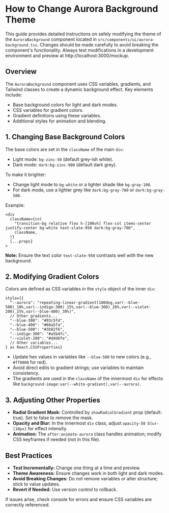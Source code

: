 # How to Change Aurora Background Theme

This guide provides detailed instructions on safely modifying the theme of the `AuroraBackground` component located in `src/components/ui/aurora-background.tsx`. Changes should be made carefully to avoid breaking the component's functionality. Always test modifications in a development environment and preview at http://localhost:3000/mockup.

## Overview
The `AuroraBackground` component uses CSS variables, gradients, and Tailwind classes to create a dynamic background effect. Key elements include:
- Base background colors for light and dark modes.
- CSS variables for gradient colors.
- Gradient definitions using these variables.
- Additional styles for animation and blending.

## 1. Changing Base Background Colors
The base colors are set in the `className` of the main `div`:
- Light mode: `bg-zinc-50` (default grey-ish white).
- Dark mode: `dark:bg-zinc-900` (default dark grey).

To make it brighter:
- Change light mode to `bg-white` or a lighter shade like `bg-gray-100`.
- For dark mode, use a lighter grey like `dark:bg-gray-700` or `dark:bg-gray-500`.

Example:
```tsx
<div
  className={cn(
    "transition-bg relative flex h-[100vh] flex-col items-center justify-center bg-white text-slate-950 dark:bg-gray-700",
    className,
  )}
  {...props}
>
```

**Note:** Ensure the text color `text-slate-950` contrasts well with the new background.

## 2. Modifying Gradient Colors
Colors are defined as CSS variables in the `style` object of the inner `div`:
```tsx
style={{
  "--aurora": "repeating-linear-gradient(100deg,var(--blue-500)_10%,var(--indigo-300)_15%,var(--blue-300)_20%,var(--violet-200)_25%,var(--blue-400)_30%)",
  // Other gradients...
  "--blue-300": "#93c5fd",
  "--blue-400": "#60a5fa",
  "--blue-500": "#3b82f6",
  "--indigo-300": "#a5b4fc",
  "--violet-200": "#ddd6fe",
  // Other variables...
} as React.CSSProperties}
```
- Update hex values in variables like `--blue-500` to new colors (e.g., `#ff0000` for red).
- Avoid direct edits to gradient strings; use variables to maintain consistency.
- The gradients are used in the `className` of the innermost `div` for effects like `background-image:var(--white-gradient),var(--aurora)`.

## 3. Adjusting Other Properties
- **Radial Gradient Mask:** Controlled by `showRadialGradient` prop (default: true). Set to false to remove the mask.
- **Opacity and Blur:** In the innermost `div` class, adjust `opacity-50 blur-[10px]` for effect intensity.
- **Animation:** The `after:animate-aurora` class handles animation; modify CSS keyframes if needed (not in this file).

## Best Practices
- **Test Incrementally:** Change one thing at a time and preview.
- **Theme Awareness:** Ensure changes work in both light and dark modes.
- **Avoid Breaking Changes:** Do not remove variables or alter structure; stick to value updates.
- **Revert if Needed:** Use version control to rollback.

If issues arise, check console for errors and ensure CSS variables are correctly referenced.